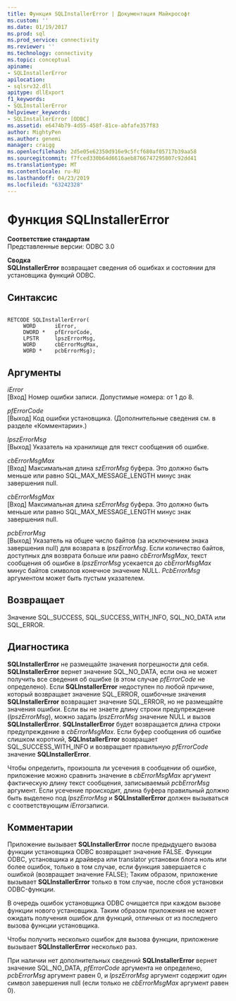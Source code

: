 ```yaml
---
title: Функция SQLInstallerError | Документация Майкрософт
ms.custom: ''
ms.date: 01/19/2017
ms.prod: sql
ms.prod_service: connectivity
ms.reviewer: ''
ms.technology: connectivity
ms.topic: conceptual
apiname:
- SQLInstallerError
apilocation:
- sqlsrv32.dll
apitype: dllExport
f1_keywords:
- SQLInstallerError
helpviewer_keywords:
- SQLInstallerError [ODBC]
ms.assetid: e6474b79-4d55-458f-81ce-abfafe357f83
author: MightyPen
ms.author: genemi
manager: craigg
ms.openlocfilehash: 2d5e05e62350d916e9c5fcf680af05717b39aa58
ms.sourcegitcommit: f7fced330b64d6616aeb8766747295807c92dd41
ms.translationtype: MT
ms.contentlocale: ru-RU
ms.lasthandoff: 04/23/2019
ms.locfileid: "63242328"
---
```

# <a name="sqlinstallererror-function"></a>Функция SQLInstallerError
**Соответствие стандартам**  
 Представленные версии: ODBC 3.0  
  
 **Сводка**  
 **SQLInstallerError** возвращает сведения об ошибках и состоянии для установщика функций ODBC.  
  
## <a name="syntax"></a>Синтаксис  
  
```  
  
RETCODE SQLInstallerError(  
     WORD      iError,  
     DWORD *   pfErrorCode,  
     LPSTR     lpszErrorMsg,  
     WORD      cbErrorMsgMax,  
     WORD *    pcbErrorMsg);  
```  
  
## <a name="arguments"></a>Аргументы  
 *iError*  
 [Вход] Номер ошибки записи. Допустимые номера: от 1 до 8.  
  
 *pfErrorCode*  
 [Выход] Код ошибки установщика. (Дополнительные сведения см. в разделе «Комментарии».)  
  
 *lpszErrorMsg*  
 [Выход] Указатель на хранилище для текст сообщения об ошибке.  
  
 *cbErrorMsgMax*  
 [Вход] Максимальная длина *szErrorMsg* буфера. Это должно быть меньше или равно SQL_MAX_MESSAGE_LENGTH минус знак завершения null.  
  
 *cbErrorMsgMax*  
 [Вход] Максимальная длина *szErrorMsg* буфера. Это должно быть меньше или равно SQL_MAX_MESSAGE_LENGTH минус знак завершения null.  
  
 *pcbErrorMsg*  
 [Выход] Указатель на общее число байтов (за исключением знака завершения null) для возврата в *lpszErrorMsg*. Если количество байтов, доступных для возврата больше или равно *cbErrorMsgMax*, текст сообщения об ошибке в *lpszErrorMsg* усекается до *cbErrorMsgMax* минус байтов символов конечное значение NULL. *PcbErrorMsg* аргументом может быть пустым указателем.  
  
## <a name="returns"></a>Возвращает  
 Значение SQL_SUCCESS, SQL_SUCCESS_WITH_INFO, SQL_NO_DATA или SQL_ERROR.  
  
## <a name="diagnostics"></a>Диагностика  
 **SQLInstallerError** не размещайте значения погрешности для себя. **SQLInstallerError** вернет значение SQL_NO_DATA, если она не может получить все сведения об ошибке (в этом случае *pfErrorCode* не определено). Если **SQLInstallerError** недоступен по любой причине, который возвращает значение SQL_ERROR, ошибочные значения **SQLInstallerError** возвращает значение SQL_ERROR, но не размещайте значения ошибки. Если вы не знаете длину строки предупреждение (*lpszErrorMsg*), можно задать *lpszErrorMsg* значение NULL и вызов **SQLInstallerError**. **SQLInstallerError** будет возвращается длина строки предупреждение в *cbErrorMsgMax*. Если буфер сообщения об ошибке слишком короткий, **SQLInstallerError** возвращает SQL_SUCCESS_WITH_INFO и возвращает правильную *pfErrorCode* значение **SQLInstallerError**.  
  
 Чтобы определить, произошла ли усечения в сообщении об ошибке, приложение можно сравнить значение в *cbErrorMsgMax* аргумент фактическую длину текст сообщения, записываемый *pcbErrorMsg* аргумент. Если усечение происходит, длина буфера правильный должно быть выделено под *lpszErrorMsg* и **SQLInstallerError** должен вызываться с соответствующим *iError*записи.  
  
## <a name="comments"></a>Комментарии  
 Приложение вызывает **SQLInstallerError** после предыдущего вызова функции установщика ODBC возвращает значение FALSE. Функции ODBC, установщика и драйвера или translator установки блога ноль или более ошибок, только в том случае, если функция завершается с ошибкой (возвращает значение FALSE); Таким образом, приложение вызывает **SQLInstallerError** только в том случае, после сбоя установки ODBC-функции.  
  
 В очередь ошибок установщика ODBC очищается при каждом вызове функции нового установщика. Таким образом приложения не может ожидать получения ошибок для функций, отличных от из последнего вызова функции установщика.  
  
 Чтобы получить несколько ошибок для вызова функции, приложение вызывает **SQLInstallerError** несколько раз.  
  
 При наличии нет дополнительных сведений **SQLInstallerError** вернет значение SQL_NO_DATA, *pfErrorCode* аргумента не определено, *pcbErrorMsg* аргумент равен 0, и *lpszErrorMsg* аргумент содержит один символ завершения null (если только не *cbErrorMsgMax* аргумент равен 0).
